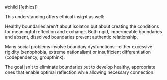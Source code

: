 #child [[ethics]]

This understanding offers ethical insight as well:

Healthy boundaries aren't about isolation but about creating the conditions for meaningful reflection and exchange. Both rigid, impermeable boundaries and absent, dissolved boundaries prevent authentic relationship.

Many social problems involve boundary dysfunctions—either excessive rigidity (xenophobia, extreme nationalism) or insufficient differentiation (codependency, groupthink).

The goal isn't to eliminate boundaries but to develop healthy, appropriate ones that enable optimal reflection while allowing necessary connection.